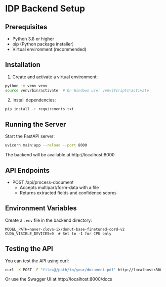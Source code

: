 # IDP Backend Setup

## Prerequisites

- Python 3.8 or higher
- pip (Python package installer)
- Virtual environment (recommended)

## Installation

1. Create and activate a virtual environment:

```bash
python -m venv venv
source venv/bin/activate  # On Windows use: venv\Scripts\activate
```

2. Install dependencies:

```bash
pip install -r requirements.txt
```

## Running the Server

Start the FastAPI server:

```bash
uvicorn main:app --reload --port 8000
```

The backend will be available at http://localhost:8000

## API Endpoints

- POST /api/process-document
  - Accepts multipart/form-data with a file
  - Returns extracted fields and confidence scores

## Environment Variables

Create a `.env` file in the backend directory:

```
MODEL_PATH=naver-clova-ix/donut-base-finetuned-cord-v2
CUDA_VISIBLE_DEVICES=0  # Set to -1 for CPU only
```

## Testing the API

You can test the API using curl:

```bash
curl -X POST -F "file=@/path/to/your/document.pdf" http://localhost:8000/api/process-document
```

Or use the Swagger UI at http://localhost:8000/docs